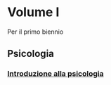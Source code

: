 # Volume I

Per il primo biennio

## Psicologia
### [Introduzione alla psicologia](psicologia/introduzione-alla--psicologia.html)

